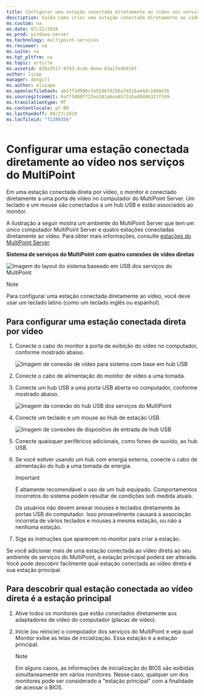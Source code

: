 ```yaml
---
title: Configurar uma estação conectada diretamente ao vídeo nos serviços do MultiPoint
description: Saiba como criar uma estação conectada diretamente ao vídeo nos serviços do MultiPoint
ms.custom: na
ms.date: 07/22/2016
ms.prod: windows-server
ms.technology: multipoint-services
ms.reviewer: na
ms.suite: na
ms.tgt_pltfrm: na
ms.topic: article
ms.assetid: 82ba3517-9743-4cde-8eea-63a17edb016f
author: lizap
manager: dongill
ms.author: elizapo
ms.openlocfilehash: ab57f3d996cfe9196fd256a76516a44dc146043b
ms.sourcegitcommit: 6aff3d88ff22ea141a6ea6572a5ad8dd6321f199
ms.translationtype: MT
ms.contentlocale: pt-BR
ms.lasthandoff: 09/27/2019
ms.locfileid: "71389356"
---
```

# <a name="set-up-a-direct-video-connected-station-in-multipoint-services"></a>Configurar uma estação conectada diretamente ao vídeo nos serviços do MultiPoint
Em uma estação conectada direta por vídeo, o monitor é conectado diretamente a uma porta de vídeo no computador do MultiPoint Server. Um teclado e um mouse são conectados a um hub USB e estão associados ao monitor.  
  
A ilustração a seguir mostra um ambiente do MultiPoint Server que tem um único computador MultiPoint Server e quatro estações conectadas diretamente ao vídeo. Para obter mais informações, consulte [estações do MultiPoint Server](MultiPoint-services-Stations.md).  
  
**Sistema de serviços do MultiPoint com quatro conexões de vídeo diretas**  
  
![Imagem do layout do sistema baseado em USB dos serviços do MultiPoint](./media/WMSMultiPointServerUSBSystemLayout.gif)  
  
> [!NOTE]  
> Para configurar uma estação conectada diretamente ao vídeo, você deve usar um teclado latino (como um teclado inglês ou espanhol).  
  
## <a name="to-set-up-a-direct-video-connected-station"></a>Para configurar uma estação conectada direta por vídeo  
  
1.  Conecte o cabo do monitor à porta de exibição do vídeo no computador, conforme mostrado abaixo.  
  
    ![Imagem de conexão de vídeo para sistema com base em hub USB](./media/WMSVideoConnection.gif) 
  
2.  Conecte o cabo de alimentação do monitor de vídeo a uma tomada.  
  
3.  Conecte um hub USB a uma porta USB aberta no computador, conforme mostrado abaixo.  
  
    ![Imagem da conexão do hub USB dos serviços do MultiPoint](./media/WMSUSBHubConnection.gif)  
  
4.  Conecte um teclado e um mouse ao Hub de estação USB.  
  
    ![Imagem de conexões de dispositivo de entrada de hub USB](./media/WMSUSBDeviceConnection.gif)  
  
5.  Conecte quaisquer periféricos adicionais, como fones de ouvido, ao hub USB.  
  
6.  Se você estiver usando um hub com energia externa, conecte o cabo de alimentação do hub a uma tomada de energia.  
  
    > [!IMPORTANT]  
    > É altamente recomendável o uso de um hub equipado. Comportamentos incorretos do sistema podem resultar de condições sob medida atuais.  
    >   
    > Os usuários não devem anexar mouses e teclados diretamente às portas USB do computador. Isso provavelmente causará a associação incorreta de vários teclados e mouses à mesma estação, ou não a nenhuma estação.  
  
7.  Siga as instruções que aparecem no monitor para criar a estação.  
  
Se você adicionar mais de uma estação conectada ao vídeo direta ao seu ambiente de serviços do MultiPoint, a estação principal poderá ser alterada. Você pode descobrir facilmente qual estação conectada ao vídeo direta é sua estação principal.  
  
## <a name="to-find-out-which-direct-video-connected-station-is-the-primary-station"></a>Para descobrir qual estação conectada ao vídeo direta é a estação principal  
  
1.  Ative todos os monitores que estão conectados diretamente aos adaptadores de vídeo do computador (placas de vídeo).  
  
2.  Inicie (ou reinicie) o computador dos serviços do MultiPoint e veja qual Monitor exibe as telas de inicialização. Essa estação é a estação principal.  
  
    > [!NOTE]  
    > Em alguns casos, as informações de inicialização do BIOS são exibidas simultaneamente em vários monitores. Nesse caso, qualquer um dos monitores pode ser considerado a "estação principal" com a finalidade de acessar o BIOS.